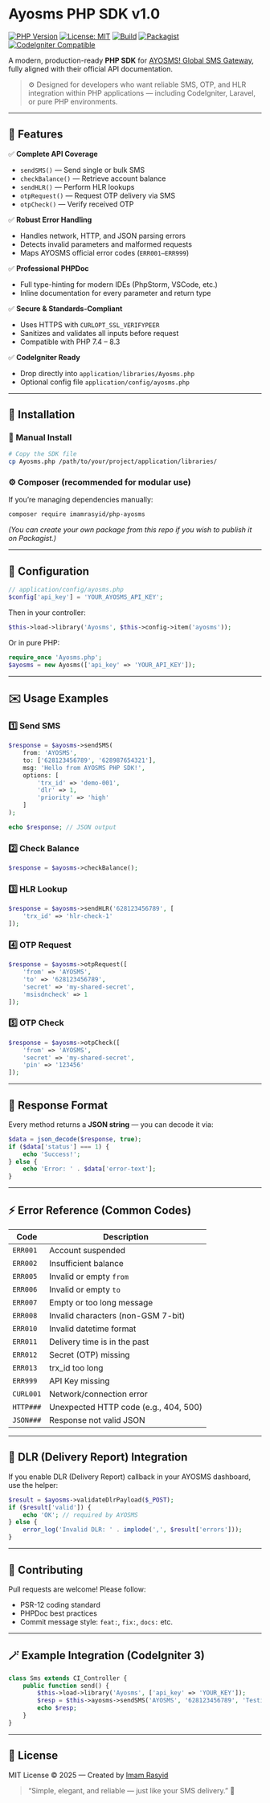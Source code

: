 # Ayosms PHP SDK v1.0

[![PHP Version](https://img.shields.io/badge/PHP-%3E%3D7.4-blue.svg)](https://www.php.net/)
[![License: MIT](https://img.shields.io/badge/License-MIT-green.svg)](./LICENSE)
[![Build](https://img.shields.io/badge/build-passing-success.svg)](#)
[![Packagist](https://img.shields.io/badge/Packagist-imamrasyid%2Fayosms--sdk--php-orange.svg)](#)
[![CodeIgniter Compatible](https://img.shields.io/badge/CodeIgniter-3%2F4-red.svg)](#)

A modern, production-ready **PHP SDK** for [AYOSMS! Global SMS Gateway](https://ayosms.com/api/), fully aligned with their official API documentation.

> ⚙️ Designed for developers who want reliable SMS, OTP, and HLR integration within PHP applications — including CodeIgniter, Laravel, or pure PHP environments.

---

## 🚀 Features

✅ **Complete API Coverage**

- `sendSMS()` — Send single or bulk SMS
- `checkBalance()` — Retrieve account balance
- `sendHLR()` — Perform HLR lookups
- `otpRequest()` — Request OTP delivery via SMS
- `otpCheck()` — Verify received OTP

✅ **Robust Error Handling**

- Handles network, HTTP, and JSON parsing errors
- Detects invalid parameters and malformed requests
- Maps AYOSMS official error codes (`ERR001–ERR999`)

✅ **Professional PHPDoc**

- Full type-hinting for modern IDEs (PhpStorm, VSCode, etc.)
- Inline documentation for every parameter and return type

✅ **Secure & Standards-Compliant**

- Uses HTTPS with `CURLOPT_SSL_VERIFYPEER`
- Sanitizes and validates all inputs before request
- Compatible with PHP 7.4 – 8.3

✅ **CodeIgniter Ready**

- Drop directly into `application/libraries/Ayosms.php`
- Optional config file `application/config/ayosms.php`

---

## 🧠 Installation

### 🧩 Manual Install

```bash
# Copy the SDK file
cp Ayosms.php /path/to/your/project/application/libraries/
```

### ⚙️ Composer (recommended for modular use)

If you’re managing dependencies manually:

```bash
composer require imamrasyid/php-ayosms
```

_(You can create your own package from this repo if you wish to publish it on Packagist.)_

---

## 🧰 Configuration

```php
// application/config/ayosms.php
$config['api_key'] = 'YOUR_AYOSMS_API_KEY';
```

Then in your controller:

```php
$this->load->library('Ayosms', $this->config->item('ayosms'));
```

Or in pure PHP:

```php
require_once 'Ayosms.php';
$ayosms = new Ayosms(['api_key' => 'YOUR_API_KEY']);
```

---

## ✉️ Usage Examples

### 1️⃣ Send SMS

```php
$response = $ayosms->sendSMS(
    from: 'AYOSMS',
    to: ['628123456789', '628987654321'],
    msg: 'Hello from AYOSMS PHP SDK!',
    options: [
        'trx_id' => 'demo-001',
        'dlr' => 1,
        'priority' => 'high'
    ]
);

echo $response; // JSON output
```

### 2️⃣ Check Balance

```php
$response = $ayosms->checkBalance();
```

### 3️⃣ HLR Lookup

```php
$response = $ayosms->sendHLR('628123456789', [
    'trx_id' => 'hlr-check-1'
]);
```

### 4️⃣ OTP Request

```php
$response = $ayosms->otpRequest([
    'from' => 'AYOSMS',
    'to' => '628123456789',
    'secret' => 'my-shared-secret',
    'msisdncheck' => 1
]);
```

### 5️⃣ OTP Check

```php
$response = $ayosms->otpCheck([
    'from' => 'AYOSMS',
    'secret' => 'my-shared-secret',
    'pin' => '123456'
]);
```

---

## 🧾 Response Format

Every method returns a **JSON string** — you can decode it via:

```php
$data = json_decode($response, true);
if ($data['status'] === 1) {
    echo 'Success!';
} else {
    echo 'Error: ' . $data['error-text'];
}
```

---

## ⚡ Error Reference (Common Codes)

| Code      | Description                           |
| --------- | ------------------------------------- |
| `ERR001`  | Account suspended                     |
| `ERR002`  | Insufficient balance                  |
| `ERR005`  | Invalid or empty `from`               |
| `ERR006`  | Invalid or empty `to`                 |
| `ERR007`  | Empty or too long message             |
| `ERR008`  | Invalid characters (non-GSM 7-bit)    |
| `ERR010`  | Invalid datetime format               |
| `ERR011`  | Delivery time is in the past          |
| `ERR012`  | Secret (OTP) missing                  |
| `ERR013`  | trx_id too long                       |
| `ERR999`  | API Key missing                       |
| `CURL001` | Network/connection error              |
| `HTTP###` | Unexpected HTTP code (e.g., 404, 500) |
| `JSON###` | Response not valid JSON               |

---

## 🧪 DLR (Delivery Report) Integration

If you enable DLR (Delivery Report) callback in your AYOSMS dashboard, use the helper:

```php
$result = $ayosms->validateDlrPayload($_POST);
if ($result['valid']) {
    echo 'OK'; // required by AYOSMS
} else {
    error_log('Invalid DLR: ' . implode(',', $result['errors']));
}
```

---

## 🧩 Contributing

Pull requests are welcome! Please follow:

- PSR-12 coding standard
- PHPDoc best practices
- Commit message style: `feat:`, `fix:`, `docs:` etc.

---

## 🪄 Example Integration (CodeIgniter 3)

```php
class Sms extends CI_Controller {
    public function send() {
        $this->load->library('Ayosms', ['api_key' => 'YOUR_KEY']);
        $resp = $this->ayosms->sendSMS('AYOSMS', '628123456789', 'Testing AYOSMS SDK');
        echo $resp;
    }
}
```

---

## 🧭 License

MIT License © 2025 — Created by [Imam Rasyid](https://github.com/imamrasyid)

> “Simple, elegant, and reliable — just like your SMS delivery.” 📡
